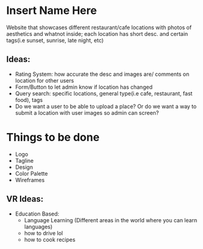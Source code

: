 # Insert Name Here
Website that showcases different restaurant/cafe locations with photos of aesthetics and whatnot inside; each location has short desc. and certain tags(i.e sunset, sunrise, late night, etc)

## Ideas:
- Rating System: how accurate the desc and images are/ comments on location for other users
- Form/Button to let admin know if location has changed
- Query search: specific locations, general type(i.e cafe, restaurant, fast food), tags
- Do we want a user to be able to upload a place? Or do we want a way to submit a location with user images so admin can screen?

# Things to be done
- Logo
- Tagline
- Design
- Color Palette
- Wireframes


## VR Ideas:
- Education Based:
    * Language Learning (Different areas in the world where you can learn languages)
    * how to drive lol
    * how to cook recipes 
